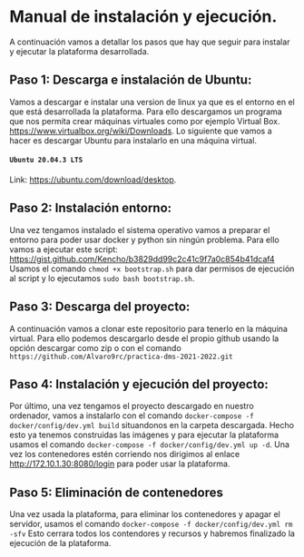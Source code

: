 # Manual de instalación y ejecución.

A continuación vamos a detallar los pasos que hay que seguir para instalar y ejecutar la plataforma desarrollada.

## Paso 1: Descarga e instalación de Ubuntu: 

Vamos a descargar e instalar una version de linux ya que es el entorno en el que está desarrollada la plataforma. 
Para ello descargamos un programa que nos permita crear máquinas virtuales como por ejemplo Virtual Box. 
https://www.virtualbox.org/wiki/Downloads.
Lo siguiente que vamos a hacer es descargar Ubuntu para instalarlo en una máquina virtual. 
#### `Ubuntu 20.04.3 LTS`
Link: https://ubuntu.com/download/desktop.

## Paso 2: Instalación entorno: 

Una vez tengamos instalado el sistema operativo vamos a preparar el entorno para poder usar docker y python sin ningún problema. 
Para ello vamos a ejecutar este script:
https://gist.github.com/Kencho/b3829dd99c2c41c9f7a0c854b41dcaf4
Usamos el comando `chmod +x bootstrap.sh` para dar permisos de ejecución al script y lo ejecutamos `sudo bash bootstrap.sh`. 

## Paso 3: Descarga del proyecto: 

A continuación vamos a clonar este repositorio para tenerlo en la máquina virtual. Para ello podemos descargarlo desde el propio github usando la opción descargar como zip 
o con el comando `https://github.com/Alvaro9rc/practica-dms-2021-2022.git`

## Paso 4: Instalación y ejecución del proyecto: 

Por último, una vez tengamos el proyecto descargado en nuestro ordenador, vamos a instalarlo con el comando `docker-compose -f docker/config/dev.yml build` situandonos 
en la carpeta descargada. 
Hecho esto ya tenemos construidas las imágenes y para ejecutar la plataforma usamos el comando `docker-compose -f docker/config/dev.yml up -d`. 
Una vez los contenedores estén corriendo nos dirigimos al enlace http://172.10.1.30:8080/login para poder usar la plataforma.

## Paso 5: Eliminación de contenedores 

Una vez usada la plataforma, para eliminar los contenedores y apagar el servidor, usamos el comando `docker-compose -f docker/config/dev.yml rm -sfv`
Esto cerrara todos los contendores y recursos y habremos finalizado la ejecución de la plataforma.

